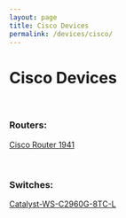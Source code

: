 ```yaml
---
layout: page
title: Cisco Devices
permalink: /devices/cisco/
---
```


# Cisco Devices

<br/>

### Routers:

<a href="/devices/cisco/routers/1941/">Cisco Router 1941</a>  


<br/>

### Switches:

<a href="/devices/cisco/switches/catalyst-ws-c2960g-8tc-l/">Catalyst-WS-C2960G-8TC-L</a>
